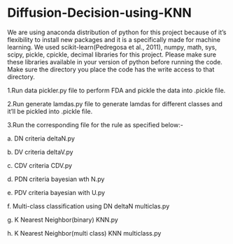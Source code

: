 # Diffusion-Decision-using-KNN

We are using anaconda distribution of python for this project because of it’s flexibility to install new
packages and it is a specifically made for machine learning. We used scikit-learn(Pedregosa et al.,
2011), numpy, math, sys, scipy, pickle, cpickle, decimal libraries for this project. Please make sure
these libraries available in your version of python before running the code. Make sure the directory
you place the code has the write access to that directory.

1.Run data pickler.py file to perform FDA and pickle the data into .pickle file.

2.Run generate lamdas.py file to generate lamdas for different classes and it’ll be pickled into .pickle
file.

3.Run the corresponding file for the rule as specified below:-

a. DN criteria deltaN.py

b. DV criteria deltaV.py

c. CDV criteria CDV.py

d. PDN criteria bayesian wth N.py

e. PDV criteria bayesian with U.py

f. Multi-class classification using DN deltaN multiclas.py

g. K Nearest Neighbor(binary) KNN.py

h. K Nearest Neighbor(multi class) KNN multiclass.py
